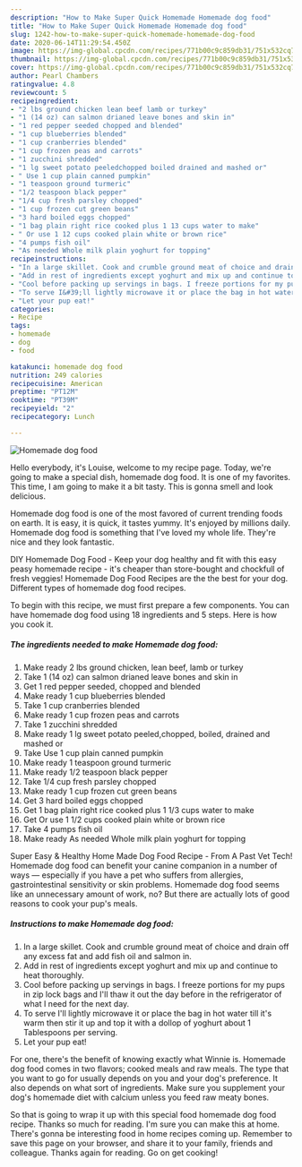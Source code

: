 ```yaml
---
description: "How to Make Super Quick Homemade Homemade dog food"
title: "How to Make Super Quick Homemade Homemade dog food"
slug: 1242-how-to-make-super-quick-homemade-homemade-dog-food
date: 2020-06-14T11:29:54.450Z
image: https://img-global.cpcdn.com/recipes/771b00c9c859db31/751x532cq70/homemade-dog-food-recipe-main-photo.jpg
thumbnail: https://img-global.cpcdn.com/recipes/771b00c9c859db31/751x532cq70/homemade-dog-food-recipe-main-photo.jpg
cover: https://img-global.cpcdn.com/recipes/771b00c9c859db31/751x532cq70/homemade-dog-food-recipe-main-photo.jpg
author: Pearl Chambers
ratingvalue: 4.8
reviewcount: 5
recipeingredient:
- "2 lbs ground chicken lean beef lamb or turkey"
- "1 (14 oz) can salmon drianed leave bones and skin in"
- "1 red pepper seeded chopped and blended"
- "1 cup blueberries blended"
- "1 cup cranberries blended"
- "1 cup frozen peas and carrots"
- "1 zucchini shredded"
- "1 lg sweet potato peeledchopped boiled drained and mashed or"
- " Use 1 cup plain canned pumpkin"
- "1 teaspoon ground turmeric"
- "1/2 teaspoon black pepper"
- "1/4 cup fresh parsley chopped"
- "1 cup frozen cut green beans"
- "3 hard boiled eggs chopped"
- "1 bag plain right rice cooked plus 1 13 cups water to make"
- " Or use 1 12 cups cooked plain white or brown rice"
- "4 pumps fish oil"
- "As needed Whole milk plain yoghurt for topping"
recipeinstructions:
- "In a large skillet. Cook and crumble ground meat of choice and drain off any excess fat and add fish oil and salmon in."
- "Add in rest of ingredients except yoghurt and mix up and continue to heat thoroughly."
- "Cool before packing up servings in bags. I freeze portions for my pups in zip lock bags and I&#39;ll thaw it out the day before in the refrigerator of what I need for the next day."
- "To serve I&#39;ll lightly microwave it or place the bag in hot water till it&#39;s warm then stir it up and top it with a dollop of yoghurt about 1 Tablespoons per serving."
- "Let your pup eat!"
categories:
- Recipe
tags:
- homemade
- dog
- food

katakunci: homemade dog food 
nutrition: 249 calories
recipecuisine: American
preptime: "PT12M"
cooktime: "PT39M"
recipeyield: "2"
recipecategory: Lunch

---
```



![Homemade dog food](https://img-global.cpcdn.com/recipes/771b00c9c859db31/751x532cq70/homemade-dog-food-recipe-main-photo.jpg)

Hello everybody, it's Louise, welcome to my recipe page. Today, we're going to make a special dish, homemade dog food. It is one of my favorites. This time, I am going to make it a bit tasty. This is gonna smell and look delicious.

Homemade dog food is one of the most favored of current trending foods on earth. It is easy, it is quick, it tastes yummy. It's enjoyed by millions daily. Homemade dog food is something that I've loved my whole life. They're nice and they look fantastic.

DIY Homemade Dog Food - Keep your dog healthy and fit with this easy peasy homemade recipe - it&#39;s cheaper than store-bought and chockfull of fresh veggies! Homemade Dog Food Recipes are the the best for your dog. Different types of homemade dog food recipes.


To begin with this recipe, we must first prepare a few components. You can have homemade dog food using 18 ingredients and 5 steps. Here is how you cook it.

<!--inarticleads1-->

##### The ingredients needed to make Homemade dog food:

1. Make ready 2 lbs ground chicken, lean beef, lamb or turkey
1. Take 1 (14 oz) can salmon drianed leave bones and skin in
1. Get 1 red pepper seeded, chopped and blended
1. Make ready 1 cup blueberries blended
1. Take 1 cup cranberries blended
1. Make ready 1 cup frozen peas and carrots
1. Take 1 zucchini shredded
1. Make ready 1 lg sweet potato peeled,chopped, boiled, drained and mashed or
1. Take  Use 1 cup plain canned pumpkin
1. Make ready 1 teaspoon ground turmeric
1. Make ready 1/2 teaspoon black pepper
1. Take 1/4 cup fresh parsley chopped
1. Make ready 1 cup frozen cut green beans
1. Get 3 hard boiled eggs chopped
1. Get 1 bag plain right rice cooked plus 1 1/3 cups water to make
1. Get  Or use 1 1/2 cups cooked plain white or brown rice
1. Take 4 pumps fish oil
1. Make ready As needed Whole milk plain yoghurt for topping


Super Easy &amp; Healthy Home Made Dog Food Recipe - From A Past Vet Tech! Homemade dog food can benefit your canine companion in a number of ways — especially if you have a pet who suffers from allergies, gastrointestinal sensitivity or skin problems. Homemade dog food seems like an unnecessary amount of work, no? But there are actually lots of good reasons to cook your pup&#39;s meals. 

<!--inarticleads2-->

##### Instructions to make Homemade dog food:

1. In a large skillet. Cook and crumble ground meat of choice and drain off any excess fat and add fish oil and salmon in.
1. Add in rest of ingredients except yoghurt and mix up and continue to heat thoroughly.
1. Cool before packing up servings in bags. I freeze portions for my pups in zip lock bags and I&#39;ll thaw it out the day before in the refrigerator of what I need for the next day.
1. To serve I&#39;ll lightly microwave it or place the bag in hot water till it&#39;s warm then stir it up and top it with a dollop of yoghurt about 1 Tablespoons per serving.
1. Let your pup eat!


For one, there&#39;s the benefit of knowing exactly what Winnie is. Homemade dog food comes in two flavors; cooked meals and raw meals. The type that you want to go for usually depends on you and your dog&#39;s preference. It also depends on what sort of ingredients. Make sure you supplement your dog&#39;s homemade diet with calcium unless you feed raw meaty bones. 

So that is going to wrap it up with this special food homemade dog food recipe. Thanks so much for reading. I'm sure you can make this at home. There's gonna be interesting food in home recipes coming up. Remember to save this page on your browser, and share it to your family, friends and colleague. Thanks again for reading. Go on get cooking!
